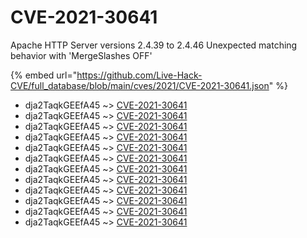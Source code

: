 # CVE-2021-30641

Apache HTTP Server versions 2.4.39 to 2.4.46 Unexpected matching behavior with 'MergeSlashes OFF'

{% embed url="https://github.com/Live-Hack-CVE/full_database/blob/main/cves/2021/CVE-2021-30641.json" %}


* dja2TaqkGEEfA45 ~> [CVE-2021-30641](https://www.alice-snow.ru/2021/database/cve-2021-30641/cve-2021-30641-dja2taqkgeefa45)
* dja2TaqkGEEfA45 ~> [CVE-2021-30641](https://www.alice-snow.ru/2021/database/cve-2021-30641/cve-2021-30641-dja2taqkgeefa45)
* dja2TaqkGEEfA45 ~> [CVE-2021-30641](https://www.alice-snow.ru/2021/database/cve-2021-30641/cve-2021-30641-dja2taqkgeefa45)
* dja2TaqkGEEfA45 ~> [CVE-2021-30641](https://www.alice-snow.ru/2021/database/cve-2021-30641/cve-2021-30641-dja2taqkgeefa45)
* dja2TaqkGEEfA45 ~> [CVE-2021-30641](https://www.alice-snow.ru/2021/database/cve-2021-30641/cve-2021-30641-dja2taqkgeefa45)
* dja2TaqkGEEfA45 ~> [CVE-2021-30641](https://www.alice-snow.ru/2021/database/cve-2021-30641/cve-2021-30641-dja2taqkgeefa45)
* dja2TaqkGEEfA45 ~> [CVE-2021-30641](https://www.alice-snow.ru/2021/database/cve-2021-30641/cve-2021-30641-dja2taqkgeefa45)
* dja2TaqkGEEfA45 ~> [CVE-2021-30641](https://www.alice-snow.ru/2021/database/cve-2021-30641/cve-2021-30641-dja2taqkgeefa45)
* dja2TaqkGEEfA45 ~> [CVE-2021-30641](https://www.alice-snow.ru/2021/database/cve-2021-30641/cve-2021-30641-dja2taqkgeefa45)
* dja2TaqkGEEfA45 ~> [CVE-2021-30641](https://www.alice-snow.ru/2021/database/cve-2021-30641/cve-2021-30641-dja2taqkgeefa45)
* dja2TaqkGEEfA45 ~> [CVE-2021-30641](https://www.alice-snow.ru/2021/database/cve-2021-30641/cve-2021-30641-dja2taqkgeefa45)
* dja2TaqkGEEfA45 ~> [CVE-2021-30641](https://www.alice-snow.ru/2021/database/cve-2021-30641/cve-2021-30641-dja2taqkgeefa45)